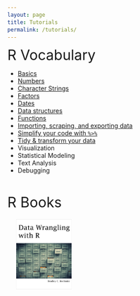```yaml
---
layout: page
title: Tutorials
permalink: /tutorials/
---
```


<font size="6">R Vocabulary</font>
* [Basics](basics)
* [Numbers](numbers)
* [Character Strings](characters)
* [Factors](factors)
* [Dates](dates)
* [Data structures](data_structures)
* [Functions](functions_loops)
* [Importing, scraping, and exporting data](data_inputs_outputs)
* [Simplify your code with `%>%`](simplify_code)
* [Tidy & transform your data](data_wrangling)
* Visualization
* Statistical Modeling
* Text Analysis
* Debugging

<br>

<font size="6">R Books</font>

<a href="https://leanpub.com/datawranglingwithr"><img src="/public/images/DataWranglingCover.jpg" alt="Data Wrangling with R" align="left" vspace="5" hspace="20" height="25%" width="25%"></a>

